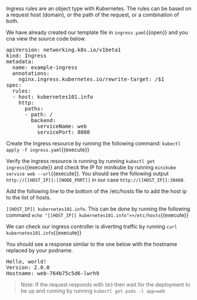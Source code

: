 Ingress rules are an object type with Kubernetes. The rules can be based on a request host (domain), or the path of the request, or a combination of both.

We have already created our template file in `ingress.yaml`{{open}} and you cna view the source code below.

<pre class="file"
data-filename="ingress.yaml"
data-target="replace">
apiVersion: networking.k8s.io/v1beta1
kind: Ingress
metadata:
  name: example-ingress
  annotations:
    nginx.ingress.kubernetes.io/rewrite-target: /$1
spec:
  rules:
  - host: kubernetes101.info
    http:
      paths:
      - path: /
        backend:
          serviceName: web
          servicePort: 8080</pre>
          
Create the Ingress resource by running the following command:
`kubectl apply -f ingress.yaml`{{execute}}

Verify the ingress resource is running by running `kubectl get ingress`{{execute}} and check the IP for minikube by running `minikube service web --url`{{execute}}. You should see the following output
`http://[[HOST_IP]]:[[NODE_PORT]]` in our case  `http://[[HOST_IP]]:30480`.

Add the following line to the bottom of the /etc/hosts file to add the host ip to the list of hosts.

`[[HOST_IP]] kubernetes101.info`. This can be done by running the following command `echo "[[HOST_IP]] kubernetes101.info">>/etc/hosts`{{execute}}

We can check our ingress controller is diverting traffic by running
`curl kubernetes101.info`{{execute}}

You should see a response similar to the one below with the hostname replaced by your podname.

<pre>
Hello, world!
Version: 2.0.0
Hostname: web-764b75c5d6-lwrh9
</pre>
>Note: If the request responds with `503` then wait for the deployment to be up and running by running `kubectl get pods -l app=web`